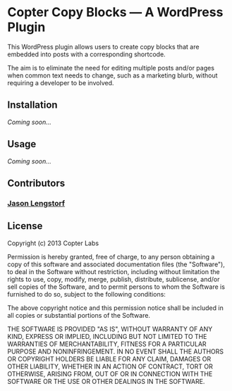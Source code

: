 Copter Copy Blocks — A WordPress Plugin
=======================================

This WordPress plugin allows users to create copy blocks that are embedded 
into posts with a corresponding shortcode.

The aim is to eliminate the need for editing multiple posts and/or pages when 
common text needs to change, such as a marketing blurb, without requiring a 
developer to be involved.


Installation
------------

_Coming soon..._


Usage
-----

_Coming soon..._


Contributors
------------

### [Jason Lengstorf][]

[Jason Lengstorf]: https://github.com/jlengstorf


License
-------

Copyright (c) 2013 Copter Labs

Permission is hereby granted, free of charge, to any person obtaining a copy 
of this software and associated documentation files (the "Software"), to deal 
in the Software without restriction, including without limitation the rights 
to use, copy, modify, merge, publish, distribute, sublicense, and/or sell 
copies of the Software, and to permit persons to whom the Software is 
furnished to do so, subject to the following conditions:

The above copyright notice and this permission notice shall be included in all 
copies or substantial portions of the Software.

THE SOFTWARE IS PROVIDED "AS IS", WITHOUT WARRANTY OF ANY KIND, EXPRESS OR 
IMPLIED, INCLUDING BUT NOT LIMITED TO THE WARRANTIES OF MERCHANTABILITY, 
FITNESS FOR A PARTICULAR PURPOSE AND NONINFRINGEMENT. IN NO EVENT SHALL THE 
AUTHORS OR COPYRIGHT HOLDERS BE LIABLE FOR ANY CLAIM, DAMAGES OR OTHER 
LIABILITY, WHETHER IN AN ACTION OF CONTRACT, TORT OR OTHERWISE, ARISING FROM, 
OUT OF OR IN CONNECTION WITH THE SOFTWARE OR THE USE OR OTHER DEALINGS IN 
THE SOFTWARE.

